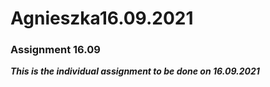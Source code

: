 # Agnieszka16.09.2021
### Assignment 16.09
***This is the individual assignment to be done on 16.09.2021***
